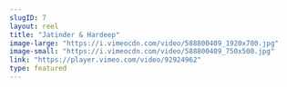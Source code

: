 ```yaml
---
slugID: 7 
layout: reel
title: "Jatinder & Hardeep"
image-large: "https://i.vimeocdn.com/video/588800409_1920x700.jpg"
image-small: "https://i.vimeocdn.com/video/588800409_750x500.jpg"
link: "https://player.vimeo.com/video/92924962"
type: featured
---
```

